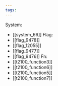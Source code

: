 ```yaml
---
tags:
---
```

System:
- [[system_66]]
Flag:
- [[flag_9478]]
- [[flag_12055]]
- [[flag_9477]]
- [[flag_9476]]
Fn:
- [[t2100_function3]]
- [[t2100_function6]]
- [[t2100_function5]]
- [[t2100_function7]]
